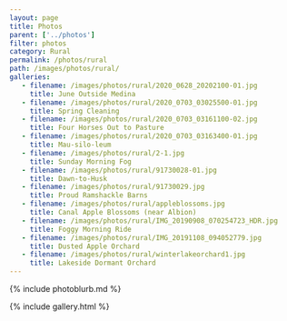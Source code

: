 ```yaml
---
layout: page
title: Photos
parent: ['../photos']
filter: photos
category: Rural
permalink: /photos/rural
path: /images/photos/rural/
galleries:
   - filename: /images/photos/rural/2020_0628_20202100-01.jpg
     title: June Outside Medina
   - filename: /images/photos/rural/2020_0703_03025500-01.jpg
     title: Spring Cleaning
   - filename: /images/photos/rural/2020_0703_03161100-02.jpg
     title: Four Horses Out to Pasture
   - filename: /images/photos/rural/2020_0703_03163400-01.jpg
     title: Mau-silo-leum
   - filename: /images/photos/rural/2-1.jpg
     title: Sunday Morning Fog
   - filename: /images/photos/rural/91730028-01.jpg
     title: Dawn-to-Husk
   - filename: /images/photos/rural/91730029.jpg
     title: Proud Ramshackle Barns
   - filename: /images/photos/rural/appleblossoms.jpg
     title: Canal Apple Blossoms (near Albion)
   - filename: /images/photos/rural/IMG_20190908_070254723_HDR.jpg
     title: Foggy Morning Ride
   - filename: /images/photos/rural/IMG_20191108_094052779.jpg
     title: Dusted Apple Orchard
   - filename: /images/photos/rural/winterlakeorchard1.jpg
     title: Lakeside Dormant Orchard
---
```


{% include photoblurb.md %}

{% include gallery.html %}

